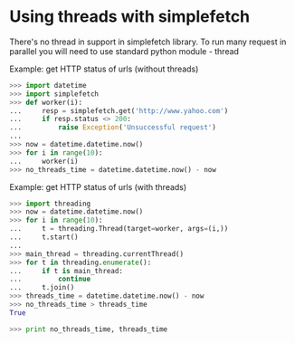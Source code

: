 # Using threads with simplefetch

There's no thread in support in simplefetch library. To run many request in parallel you will need to use 
standard python module - thread

Example: get HTTP status of urls (without threads)

```python
>>> import datetime
>>> import simplefetch
>>> def worker(i):
...     resp = simplefetch.get('http://www.yahoo.com')
...     if resp.status <> 200:
...         raise Exception('Unsuccessful request')
...
>>> now = datetime.datetime.now()
>>> for i in range(10):
...     worker(i)
>>> no_threads_time = datetime.datetime.now() - now

```

Example: get HTTP status of urls (with threads)

```python
>>> import threading
>>> now = datetime.datetime.now()
>>> for i in range(10):
...     t = threading.Thread(target=worker, args=(i,))
...     t.start()
...
>>> main_thread = threading.currentThread()
>>> for t in threading.enumerate():
...     if t is main_thread:
...         continue
...     t.join()
>>> threads_time = datetime.datetime.now() - now
>>> no_threads_time > threads_time
True

>>> print no_threads_time, threads_time
```

